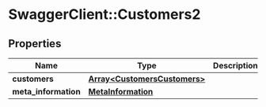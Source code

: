 # SwaggerClient::Customers2

## Properties
Name | Type | Description | Notes
------------ | ------------- | ------------- | -------------
**customers** | [**Array&lt;CustomersCustomers&gt;**](CustomersCustomers.md) |  | [optional] 
**meta_information** | [**MetaInformation**](MetaInformation.md) |  | [optional] 


